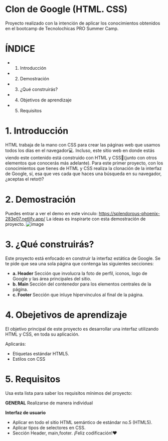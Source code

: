 # Clon de Google (HTML. CSS)
Proyecto realizado con la intención de aplicar los conocimientos obtenidos en el bootcamp de Tecnolochicas PRO Summer Camp.
# ÍNDICE
* 1. Introducción
* 2. Demostración
* 3. ¿Qué construirás?
* 4. Objetivos de aprendizaje
* 5. Requisitos
# 1. Introducción
HTML trabaja de la mano con CSS para crear las páginas web que usamos todos los días en el navegador💻. Incluso, este sitio web en donde estás viendo este contenido está construido con HTML y CSS🤯(junto con otros elementos que conocerás más adelante). Para este primer proyecto, con los conocimientos que tienes de HTML y CSS realiza la clonación de la interfaz de Google, sí, esa que ves cada que haces una búsqueda en su navegador, ¿aceptas el reto🤓?
# 2. Demostración
Puedes entrar a ver el demo en este vinculo: https://splendorous-phoenix-283e07.netlify.app/
La ideas es inspirarte con esta demostración de proyecto.
![image](https://github.com/actMariCh/Clon-de-Google/assets/140435095/c74f0adb-2a4f-42b9-96cf-5b1617914fd8)


# 3. ¿Qué construirás?
Este proyecto está enfocado en construir la interfaz estática de Google.
Se te pide que sea una sola página que contenga las siguientes secciones:
* **a. Header** Sección que involucra la foto de perfil, iconos, logo de Google y las área principales del sitio.
* **b. Main** Sección del contenedor para los elementos centrales de la página.
* **c. Footer** Sección que inluye hipervínculos al final de la página.
# 4. Obejetivos de aprendizaje
El objetivo principal de este proyecto es desarrollar una interfaz utilizando HTML y CSS, en toda su aplicación.

Aplicarás:

* Etiquetas estándar HTML5.
* Estilos con CSS
# 5. Requisitos
Usa esta lista para saber los requisitos mínimos del proyecto:

**GENERAL**
Realizarse de manera individual

**Interfaz de usuario**
+ Aplicar en todo el sitio HTML semántico de estándar no.5 (HTML5).
+ Aplicar tipos de selectores en CSS.
+ Sección Header, main,footer.
¡Feliz codificación!❤
